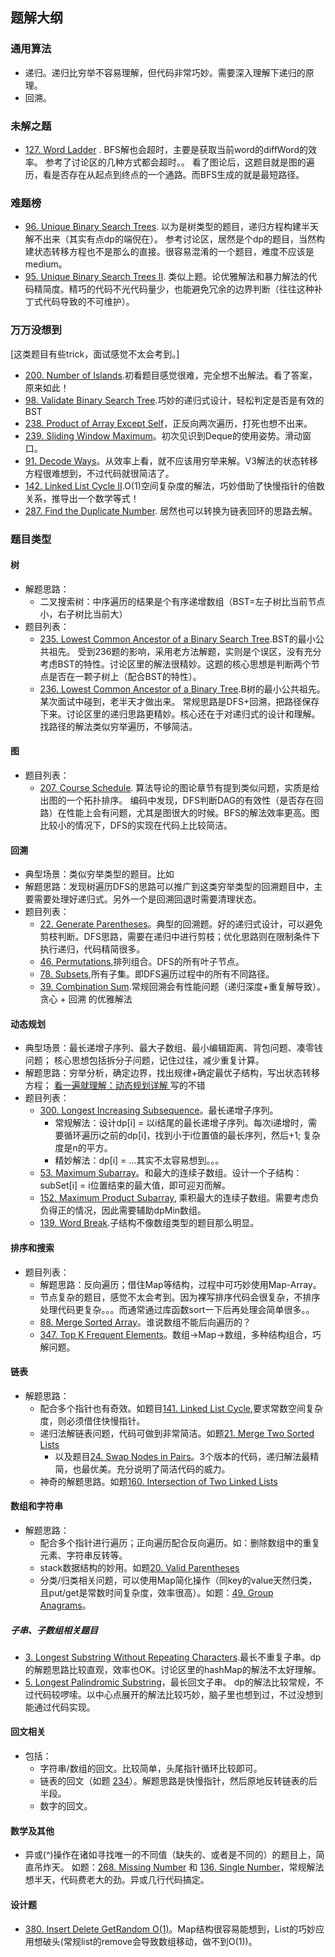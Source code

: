 ## 题解大纲 
### 通用算法
* 递归。递归比穷举不容易理解，但代码非常巧妙。需要深入理解下递归的原理。
* 回溯。
### 未解之题
* [127. Word Ladder](https://leetcode.com/problems/word-ladder/) . BFS解也会超时，主要是获取当前word的diffWord的效率。
参考了讨论区的几种方式都会超时。。
看了图论后，这题目就是图的遍历，看是否存在从起点到终点的一个通路。而BFS生成的就是最短路径。
### 难题榜
* [96. Unique Binary Search Trees](https://leetcode.com/problems/unique-binary-search-trees/). 以为是树类型的题目，递归方程构建半天解不出来（其实有点dp的端倪在）。
参考讨论区，居然是个dp的题目，当然构建状态转移方程也不是那么的直接。很容易混淆的一个题目，难度不应该是medium。
* [95. Unique Binary Search Trees II](https://leetcode.com/problems/unique-binary-search-trees-ii/). 类似上题。论优雅解法和暴力解法的代码精简度。精巧的代码不光代码量少，也能避免冗余的边界判断（往往这种补丁式代码导致的不可维护）。

### 万万没想到
  [这类题目有些trick，面试感觉不太会考到。]
* [200. Number of Islands](https://leetcode.com/problems/number-of-islands/).初看题目感觉很难，完全想不出解法。看了答案，原来如此！
* [98. Validate Binary Search Tree](https://leetcode.com/problems/validate-binary-search-tree/).巧妙的递归式设计，轻松判定是否是有效的BST
* [238. Product of Array Except Self](https://leetcode.com/problems/product-of-array-except-self/)，正反向两次遍历，打死也想不出来。
* [239. Sliding Window Maximum](https://leetcode.com/problems/sliding-window-maximum/)。初次见识到Deque的使用姿势。滑动窗口。
* [91. Decode Ways](https://leetcode.com/problems/decode-ways/)。从效率上看，就不应该用穷举来解。V3解法的状态转移方程很难想到，不过代码就很简洁了。
* [142. Linked List Cycle II](https://leetcode.com/problems/linked-list-cycle-ii/).O(1)空间复杂度的解法，巧妙借助了快慢指针的倍数关系，推导出一个数学等式！
* [287. Find the Duplicate Number](https://leetcode.com/problems/find-the-duplicate-number/). 居然也可以转换为链表回环的思路去解。
### 题目类型
#### 树
* 解题思路：
    * 二叉搜索树：中序遍历的结果是个有序递增数组（BST=左子树比当前节点小，右子树比当前大）
* 题目列表：
    * [235. Lowest Common Ancestor of a Binary Search Tree](https://leetcode.com/problems/lowest-common-ancestor-of-a-binary-search-tree/).BST的最小公共祖先。
    受到236题的影响，采用老方法解题，实则是个误区，没有充分考虑BST的特性。讨论区里的解法很精妙。这题的核心思想是判断两个节点是否在一颗子树上（配合BST的特性）。
    * [236. Lowest Common Ancestor of a Binary Tree](https://leetcode.com/problems/lowest-common-ancestor-of-a-binary-tree/).B树的最小公共祖先。某次面试中碰到，老半天才做出来。
    常规思路是DFS+回溯，把路径保存下来。讨论区里的递归思路更精妙。核心还在于对递归式的设计和理解。找路径的解法类似穷举遍历，不够简洁。
    
#### 图
* 题目列表：
    * [207. Course Schedule](https://leetcode.com/problems/course-schedule/). 算法导论的图论章节有提到类似问题，实质是给出图的一个拓扑排序。
    编码中发现，DFS判断DAG的有效性（是否存在回路）在性能上会有问题，尤其是图很大的时候。BFS的解法效率更高。图比较小的情况下，DFS的实现在代码上比较简洁。
    
#### 回溯
* 典型场景：类似穷举类型的题目。比如
* 解题思路：发现树遍历DFS的思路可以推广到这类穷举类型的回溯题目中，主要需要处理好递归式。另外一个是回溯回退时需要清理状态。
* 题目列表：
    * [22. Generate Parentheses](https://leetcode.com/problems/generate-parentheses/)。典型的回溯题。好的递归式设计，可以避免剪枝判断。DFS思路，需要在递归中进行剪枝；优化思路则在限制条件下执行递归，代码精简很多。
    * [46. Permutations](https://leetcode.com/problems/permutations/),排列组合。DFS的所有叶子节点。
    * [78. Subsets](https://leetcode.com/problems/subsets/),所有子集。即DFS遍历过程中的所有不同路径。
    * [39. Combination Sum](https://leetcode.com/problems/combination-sum/).常规回溯会有性能问题（递归深度+重复解导致）。贪心 + 回溯 的优雅解法
 
#### 动态规划

* 典型场景：最长递增子序列、最大子数组、最小编辑距离、背包问题、凑零钱问题； 核心思想包括拆分子问题，记住过往，减少重复计算。
* 解题思路：穷举分析，确定边界，找出规律+确定最优子结构，写出状态转移方程；
    [看一遍就理解：动态规划详解 ](https://juejin.cn/post/6951922898638471181#heading-15) 写的不错
* 题目列表：
    * [300. Longest Increasing Subsequence](https://leetcode.com/problems/longest-increasing-subsequence/)。最长递增子序列。
        * 常规解法：设计dp[i] = 以i结尾的最长递增子序列。每次i递增时，需要循环遍历i之前的dp[i]，找到小于i位置值的最长序列，然后+1; 复杂度是n的平方。
        * 精妙解法：dp[i] = ...其实不太容易想到。。。
    * [53. Maximum Subarray](https://leetcode.com/problems/maximum-subarray/)。和最大的连续子数组。设计一个子结构：subSet[i] = i位置结束的最大值，即可迎刃而解。 
    * [152. Maximum Product Subarray](https://leetcode.com/problems/maximum-product-subarray/), 乘积最大的连续子数组。需要考虑负负得正的情况，因此需要辅助dpMin数组。
    * [139. Word Break](https://leetcode.com/problems/word-break/).子结构不像数组类型的题目那么明显。

#### 排序和搜索
* 题目列表：
    * 解题思路：反向遍历；借住Map等结构，过程中可巧妙使用Map-Array。
    * 节点复杂的题目，感觉不太会考到。因为裸写排序代码会很复杂，不排序处理代码更复杂。。。而通常通过库函数sort一下后再处理会简单很多。。
    * [88. Merge Sorted Array](https://leetcode.com/problems/merge-sorted-array/)。谁说数组不能后向遍历的？
    * [347. Top K Frequent Elements](https://leetcode.com/problems/top-k-frequent-elements/)。数组->Map->数组，多种结构组合，巧解问题。
    
#### 链表
* 解题思路：
    * 配合多个指针也有奇效。如题目[141. Linked List Cycle](https://leetcode.com/problems/linked-list-cycle/),要求常数空间复杂度，则必须借住快慢指针。
    * 递归法解链表问题，代码可做到非常简洁。如题[21. Merge Two Sorted Lists](https://leetcode.com/problems/merge-two-sorted-lists/)
        * 以及题目[24. Swap Nodes in Pairs](https://leetcode.com/problems/swap-nodes-in-pairs/)。3个版本的代码，递归解法最精简，也最优美。充分说明了简洁代码的威力。
    * 神奇的解题思路。如题[160. Intersection of Two Linked Lists](https://leetcode.com/problems/intersection-of-two-linked-lists/)
    
#### 数组和字符串
* 解题思路：
    * 配合多个指针进行遍历；正向遍历配合反向遍历。如：删除数组中的重复元素、字符串反转等。  
    * stack数据结构的妙用。如题[20. Valid Parentheses](https://leetcode.com/problems/valid-parentheses/) 
    * 分类/归类相关问题，可以使用Map简化操作（同key的value天然归类，且put/get是常数时间复杂度，效率很高）。如题：[49. Group Anagrams](https://leetcode.com/problems/group-anagrams/)。
    
##### 子串、子数组相关题目 
 * [3. Longest Substring Without Repeating Characters](https://leetcode.com/problems/longest-substring-without-repeating-characters/).最长不重复子串。dp的解题思路比较直观，效率也OK。讨论区里的hashMap的解法不太好理解。
 * [5. Longest Palindromic Substring](https://leetcode.com/problems/longest-palindromic-substring/)，最长回文子串。 dp的解法比较常规，不过代码较啰嗦。以中心点展开的解法比较巧妙，脑子里也想到过，不过没想到能通过代码实现。
#### 回文相关
* 包括：
    * 字符串/数组的回文。比较简单，头尾指针循环比较即可。
    * 链表的回文（如题 [234](https://leetcode.com/problems/palindrome-linked-list/)）。解题思路是快慢指针，然后原地反转链表的后半段。
    * 数字的回文。
    
#### 数学及其他
* 异或(^)操作在诸如寻找唯一的不同值（缺失的、或者是不同的）的题目上，简直吊炸天。
如题：[268. Missing Number](https://leetcode.com/problems/missing-number/) 和 [136. Single Number](https://leetcode.com/problems/single-number/)，常规解法想半天，代码费老大的劲。异或几行代码搞定。

#### 设计题
* [380. Insert Delete GetRandom O(1)](https://leetcode.com/problems/insert-delete-getrandom-o1/)。Map结构很容易能想到，List的巧妙应用想破头(常规list的remove会导致数组移动，做不到O(1))。
